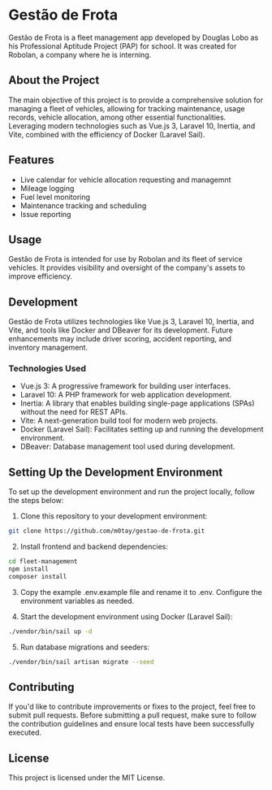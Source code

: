 # Gestão de Frota

Gestão de Frota is a fleet management app developed by Douglas Lobo as his Professional Aptitude Project (PAP) for school. It was created for Robolan, a company where he is interning.

## About the Project

The main objective of this project is to provide a comprehensive solution for managing a fleet of vehicles, allowing for tracking maintenance, usage records, vehicle allocation, among other essential functionalities. Leveraging modern technologies such as Vue.js 3, Laravel 10, Inertia, and Vite, combined with the efficiency of Docker (Laravel Sail).

## Features

- Live calendar for vehicle allocation requesting and managemnt
- Mileage logging
- Fuel level monitoring
- Maintenance tracking and scheduling
- Issue reporting

## Usage

Gestão de Frota is intended for use by Robolan and its fleet of service vehicles. It provides visibility and oversight of the company's assets to improve efficiency.

## Development

Gestão de Frota utilizes technologies like Vue.js 3, Laravel 10, Inertia, and Vite, and tools like Docker and DBeaver for its development. Future enhancements may include driver scoring, accident reporting, and inventory management.


### Technologies Used

- Vue.js 3: A progressive framework for building user interfaces.
- Laravel 10: A PHP framework for web application development.
- Inertia: A library that enables building single-page applications (SPAs) without the need for REST APIs.
- Vite: A next-generation build tool for modern web projects.
- Docker (Laravel Sail): Facilitates setting up and running the development environment.
- DBeaver: Database management tool used during development.

## Setting Up the Development Environment

To set up the development environment and run the project locally, follow the steps below:

1. Clone this repository to your development environment:
   
```bash
git clone https://github.com/m0tay/gestao-de-frota.git
```

2. Install frontend and backend dependencies:
   
```bash
cd fleet-management
npm install
composer install
```

3. Copy the example .env.example file and rename it to .env. Configure the environment variables as needed.

4. Start the development environment using Docker (Laravel Sail):

```bash
./vendor/bin/sail up -d
```

5. Run database migrations and seeders:
```bash
./vendor/bin/sail artisan migrate --seed
```

## Contributing
If you'd like to contribute improvements or fixes to the project, feel free to submit pull requests. Before submitting a pull request, make sure to follow the contribution guidelines and ensure local tests have been successfully executed.

## License
This project is licensed under the MIT License.
